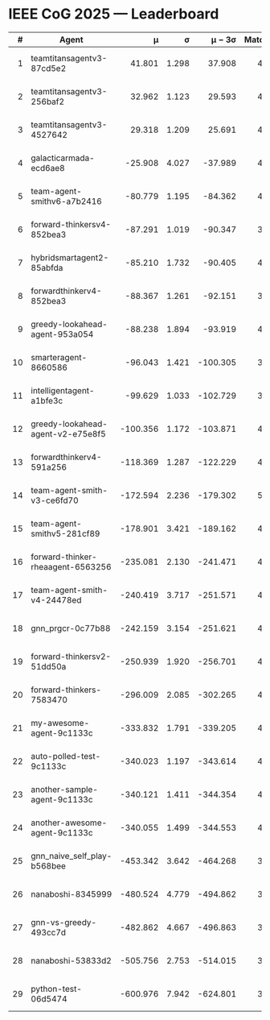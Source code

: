 # IEEE CoG 2025 — Leaderboard

| # | Agent | μ | σ | μ − 3σ | Matches | Updated |
|---:|---|---:|---:|---:|---:|---|
| 1 | teamtitansagentv3-87cd5e2 | 41.801 | 1.298 | 37.908 | 4772 | 2025-08-18 23:48 |
| 2 | teamtitansagentv3-256baf2 | 32.962 | 1.123 | 29.593 | 4812 | 2025-08-18 23:48 |
| 3 | teamtitansagentv3-4527642 | 29.318 | 1.209 | 25.691 | 4620 | 2025-08-18 23:48 |
| 4 | galacticarmada-ecd6ae8 | -25.908 | 4.027 | -37.989 | 4680 | 2025-08-18 23:48 |
| 5 | team-agent-smithv6-a7b2416 | -80.779 | 1.195 | -84.362 | 4700 | 2025-08-18 23:48 |
| 6 | forward-thinkersv4-852bea3 | -87.291 | 1.019 | -90.347 | 3831 | 2025-08-18 23:48 |
| 7 | hybridsmartagent2-85abfda | -85.210 | 1.732 | -90.405 | 4516 | 2025-08-18 23:48 |
| 8 | forwardthinkerv4-852bea3 | -88.367 | 1.261 | -92.151 | 3668 | 2025-08-18 23:48 |
| 9 | greedy-lookahead-agent-953a054 | -88.238 | 1.894 | -93.919 | 4368 | 2025-08-18 23:48 |
| 10 | smarteragent-8660586 | -96.043 | 1.421 | -100.305 | 3941 | 2025-08-18 23:48 |
| 11 | intelligentagent-a1bfe3c | -99.629 | 1.033 | -102.729 | 3682 | 2025-08-18 23:48 |
| 12 | greedy-lookahead-agent-v2-e75e8f5 | -100.356 | 1.172 | -103.871 | 4748 | 2025-08-18 23:48 |
| 13 | forwardthinkerv4-591a256 | -118.369 | 1.287 | -122.229 | 4044 | 2025-08-18 23:48 |
| 14 | team-agent-smith-v3-ce6fd70 | -172.594 | 2.236 | -179.302 | 5306 | 2025-08-18 23:48 |
| 15 | team-agent-smithv5-281cf89 | -178.901 | 3.421 | -189.162 | 4780 | 2025-08-18 23:48 |
| 16 | forward-thinker-rheaagent-6563256 | -235.081 | 2.130 | -241.471 | 4286 | 2025-08-18 23:48 |
| 17 | team-agent-smith-v4-24478ed | -240.419 | 3.717 | -251.571 | 4866 | 2025-08-18 23:48 |
| 18 | gnn_prgcr-0c77b88 | -242.159 | 3.154 | -251.621 | 4470 | 2025-08-18 23:48 |
| 19 | forward-thinkersv2-51dd50a | -250.939 | 1.920 | -256.701 | 4786 | 2025-08-18 23:48 |
| 20 | forward-thinkers-7583470 | -296.009 | 2.085 | -302.265 | 4280 | 2025-08-18 23:48 |
| 21 | my-awesome-agent-9c1133c | -333.832 | 1.791 | -339.205 | 4920 | 2025-08-18 23:48 |
| 22 | auto-polled-test-9c1133c | -340.023 | 1.197 | -343.614 | 4120 | 2025-08-18 23:48 |
| 23 | another-sample-agent-9c1133c | -340.121 | 1.411 | -344.354 | 4580 | 2025-08-18 23:48 |
| 24 | another-awesome-agent-9c1133c | -340.055 | 1.499 | -344.553 | 4960 | 2025-08-18 23:48 |
| 25 | gnn_naive_self_play-b568bee | -453.342 | 3.642 | -464.268 | 3920 | 2025-08-18 23:48 |
| 26 | nanaboshi-8345999 | -480.524 | 4.779 | -494.862 | 3940 | 2025-08-18 23:48 |
| 27 | gnn-vs-greedy-493cc7d | -482.862 | 4.667 | -496.863 | 3840 | 2025-08-18 23:48 |
| 28 | nanaboshi-53833d2 | -505.756 | 2.753 | -514.015 | 3560 | 2025-08-18 23:48 |
| 29 | python-test-06d5474 | -600.976 | 7.942 | -624.801 | 3770 | 2025-08-18 23:48 |
